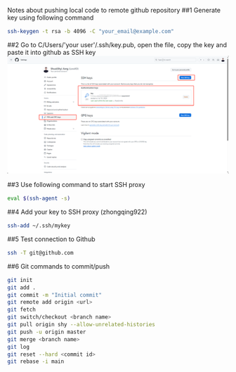 
Notes about pushing local code to remote github repository
##1  Generate key using following command
```bash
ssh-keygen -t rsa -b 4096 -C "your_email@example.com"
```

##2 Go to C/Users/'your user'/.ssh/key.pub, open the file, copy the key and paste it into github as SSH key
![Alt text](sshKey.png)

##3 Use following command to start SSH proxy 
```bash
eval $(ssh-agent -s)
```

##4 Add your key to SSH proxy (zhongqing922)
```bash
ssh-add ~/.ssh/mykey
```

##5 Test connection to Github
```bash
ssh -T git@github.com 
```

##6 Git commands to commit/push
```bash
git init
git add .
git commit -m "Initial commit"
git remote add origin <url>
git fetch
git switch/checkout <branch name>
git pull origin shy --allow-unrelated-histories
git push -u origin master
git merge <branch name>
git log
git reset --hard <commit id>
git rebase -i main
```

